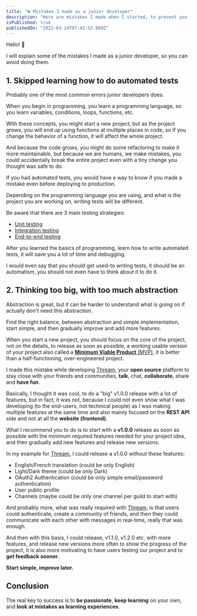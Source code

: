 ```yaml
---
title: "❌ Mistakes I made as a junior developer"
description: "Here are mistakes I made when I started, to prevent you from making the same mistakes."
isPublished: true
publishedOn: "2022-03-14T07:42:52.989Z"
---
```


Hello! 👋

I will explain some of the mistakes I made as a junior developer, so you can avoid doing them.

## 1. Skipped learning how to do automated tests

Probably one of the most common errors junior developers does.

When you begin in programming, you learn a programming language, so you learn variables, conditions, loops, functions, etc.

With these concepts, you might start a new project, but as the project grows, you will end up using functions at multiple places in code, so if you change the behavior of a function, it will affect the whole project.

And because the code grows, you might do some refactoring to make it more maintainable, but because we are humans, we make mistakes, you could accidentally break the entire project even with a tiny change you thought was safe to do.

If you had automated tests, you would have a way to know if you made a mistake even before deploying to production.

Depending on the programming language you are using, and what is the project you are working on, writing tests will be different.

Be aware that there are 3 main testing strategies:

- [Unit testing](https://en.wikipedia.org/wiki/Unit_testing)
- [Integration testing](https://en.wikipedia.org/wiki/Integration_testing)
- [End-to-end testing](https://en.wikipedia.org/wiki/End-to-end_testing)

After you learned the basics of programming, learn how to write automated tests, it will save you a lot of time and debugging.

I would even say that you should get used-to writing tests, it should be an automatism, you should not even have to think about it to do it.

## 2. Thinking too big, with too much abstraction

Abstraction is great, but it can be harder to understand what is going on if actually don't need this abstraction.

Find the right balance, between abstraction and simple implementation, start simple, and then gradually improve and add more features.

When you start a new project, you should focus on the core of the project, not on the details, to release as soon as possible, a working usable version of your project also called a [**Minimum Viable Product** (MVP)](https://en.wikipedia.org/wiki/Minimum_viable_product), it is better than a half-functioning, over-engineered project.

I made this mistake while developing [Thream](../posts/thream-v1-0-0.md), your **open source** platform to stay close with your friends and communities, **talk**, chat, **collaborate**, share and **have fun**.

Basically, I thought it was cool, to do a "big" v1.0.0 release with a lot of features, but in fact, it was not, because I could not even show what I was developing (to the end-users, not technical people) as I was making multiple features at the same time and also mainly focused on the **REST API** side and not at all the **website (frontend)**.

What I recommend you to do is to start with a **v1.0.0** release as soon as possible with the minimum required features needed for your project idea, and then gradually add new features and release new versions.

In my example for [Thream](../posts/thream-v1-0-0.md), I could release a v1.0.0 without these features:

- English/French translation (could be only English)
- Light/Dark theme (could be only Dark)
- OAuth2 Authentication (could be only simple email/password authentication)
- User public profile
- Channels (maybe could be only one channel per guild to start with)

And probably more, what was really required with [Thream](../posts/thream-v1-0-0.md), is that users could authenticate, create a community of friends, and then they could communicate with each other with messages in real-time, really that was enough.

And then with this basis, I could release, v1.1.0, v1.2.0 etc. with more features, and release new versions more often to show the progress of the project, it is also more motivating to have users testing our project and to **get feedback sooner**.

**Start simple, improve later.**

## Conclusion

The real key to success is to **be passionate**, **keep learning** on your own, and **look at mistakes as learning experiences**.
